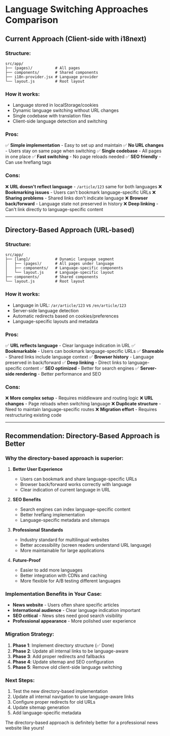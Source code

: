# Language Switching Approaches Comparison

## Current Approach (Client-side with i18next)

### Structure:

```
src/app/
├── (pages)/          # All pages
├── components/       # Shared components
├── i18n-provider.jsx # Language provider
└── layout.js         # Root layout
```

### How it works:

- Language stored in localStorage/cookies
- Dynamic language switching without URL changes
- Single codebase with translation files
- Client-side language detection and switching

### Pros:

✅ **Simple implementation** - Easy to set up and maintain
✅ **No URL changes** - Users stay on same page when switching
✅ **Single codebase** - All pages in one place
✅ **Fast switching** - No page reloads needed
✅ **SEO friendly** - Can use hreflang tags

### Cons:

❌ **URL doesn't reflect language** - `/article/123` same for both languages
❌ **Bookmarking issues** - Users can't bookmark language-specific URLs
❌ **Sharing problems** - Shared links don't indicate language
❌ **Browser back/forward** - Language state not preserved in history
❌ **Deep linking** - Can't link directly to language-specific content

---

## Directory-Based Approach (URL-based)

### Structure:

```
src/app/
├── [lang]/           # Dynamic language segment
│   ├── (pages)/      # All pages under language
│   ├── components/   # Language-specific components
│   └── layout.js     # Language-specific layout
├── components/       # Shared components
└── layout.js         # Root layout
```

### How it works:

- Language in URL: `/ar/article/123` vs `/en/article/123`
- Server-side language detection
- Automatic redirects based on cookies/preferences
- Language-specific layouts and metadata

### Pros:

✅ **URL reflects language** - Clear language indication in URL
✅ **Bookmarkable** - Users can bookmark language-specific URLs
✅ **Shareable** - Shared links include language context
✅ **Browser history** - Language preserved in back/forward
✅ **Deep linking** - Direct links to language-specific content
✅ **SEO optimized** - Better for search engines
✅ **Server-side rendering** - Better performance and SEO

### Cons:

❌ **More complex setup** - Requires middleware and routing logic
❌ **URL changes** - Page reloads when switching language
❌ **Duplicate structure** - Need to maintain language-specific routes
❌ **Migration effort** - Requires restructuring existing code

---

## Recommendation: Directory-Based Approach is Better

### Why the directory-based approach is superior:

1. **Better User Experience**

   - Users can bookmark and share language-specific URLs
   - Browser back/forward works correctly with language
   - Clear indication of current language in URL

2. **SEO Benefits**

   - Search engines can index language-specific content
   - Better hreflang implementation
   - Language-specific metadata and sitemaps

3. **Professional Standards**

   - Industry standard for multilingual websites
   - Better accessibility (screen readers understand URL language)
   - More maintainable for large applications

4. **Future-Proof**
   - Easier to add more languages
   - Better integration with CDNs and caching
   - More flexible for A/B testing different languages

### Implementation Benefits in Your Case:

- **News website** - Users often share specific articles
- **International audience** - Clear language indication important
- **SEO critical** - News sites need good search visibility
- **Professional appearance** - More polished user experience

### Migration Strategy:

1. **Phase 1**: Implement directory structure (✅ Done)
2. **Phase 2**: Update all internal links to be language-aware
3. **Phase 3**: Add proper redirects and fallbacks
4. **Phase 4**: Update sitemap and SEO configuration
5. **Phase 5**: Remove old client-side language switching

### Next Steps:

1. Test the new directory-based implementation
2. Update all internal navigation to use language-aware links
3. Configure proper redirects for old URLs
4. Update sitemap generation
5. Add language-specific metadata

The directory-based approach is definitely better for a professional news website like yours!
